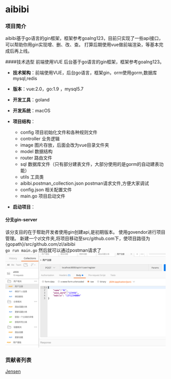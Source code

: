 aibibi
======
### 项目简介
aibibi基于go语言的gin框架，框架参考goalng123，目前只实现了一些api接口，
可以帮助你用gin实现增、删、改、查。
打算后期使用vue做前端渲染，等基本完成后再上线。


####技术选型
前端使用VUE
后台基于go语言的gin框架，框架参考goalng123。

 
- **技术架构**：前端使用VUE，后台go语言，框架gin，orm使用gorm,数据库mysql,redis 
- **版本**：vue:2.0，go:1.9 ，mysql5.7
- **开发工具**：goland
- **开发系统**：macOS
- **项目结构**：  

  - config       项目初始化文件和各种规则文件
  - controller   业务逻辑
  - image        图片存放，后面会改为vue目录文件夹
  - model        数据结构
  - router       路由文件
  - sql          数据库文件（只有部分建表文件，大部分使用的是gorm的自动建表功能）
  - utils        工具类
  - aibibi.postman_collection.json postman请求文件,方便大家调试
  - config.json  相关配置文件
  - main.go      项目启动文件
- **启动项目**：
#### 分支gin-server
该分支目的在于帮助开发者使用gin创建api,是初期版本。
使用govendor进行项目管理。
新建一个zl文件夹,将项目移动至src/github.com下，使项目路径为{gopath}/src/github.com/zl/aibibi  
`go run main.go`
然后就可以通过postman请求了
![postman](image/2.png)
### 贡献者列表
[Jensen](https://github.com/jensen5201)